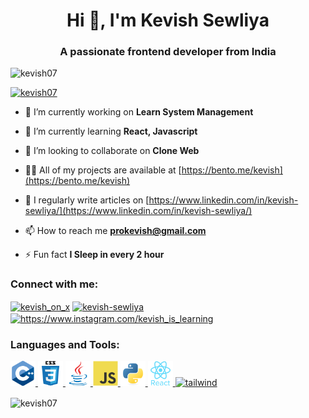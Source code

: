 <h1 align="center">Hi 👋, I'm Kevish Sewliya</h1>
<h3 align="center">A passionate frontend developer from India</h3>

<p align="left"> <img src="https://komarev.com/ghpvc/?username=kevish07&label=Profile%20views&color=0e75b6&style=flat" alt="kevish07" /> </p>

<p align="left"> <a href="https://github.com/ryo-ma/github-profile-trophy"><img src="https://github-profile-trophy.vercel.app/?username=kevish07" alt="kevish07" /></a> </p>

- 🔭 I’m currently working on **Learn System Management**

- 🌱 I’m currently learning **React, Javascript**

- 👯 I’m looking to collaborate on **Clone Web**

- 👨‍💻 All of my projects are available at [https://bento.me/kevish](https://bento.me/kevish)

- 📝 I regularly write articles on [https://www.linkedin.com/in/kevish-sewliya/](https://www.linkedin.com/in/kevish-sewliya/)

- 📫 How to reach me **prokevish@gmail.com**

- ⚡ Fun fact **I Sleep in every 2 hour**

<h3 align="left">Connect with me:</h3>
<p align="left">
<a href="https://twitter.com/kevish_on_x" target="blank"><img align="center" src="https://raw.githubusercontent.com/rahuldkjain/github-profile-readme-generator/master/src/images/icons/Social/twitter.svg" alt="kevish_on_x" height="30" width="40" /></a>
<a href="https://linkedin.com/in/kevish-sewliya" target="blank"><img align="center" src="https://raw.githubusercontent.com/rahuldkjain/github-profile-readme-generator/master/src/images/icons/Social/linked-in-alt.svg" alt="kevish-sewliya" height="30" width="40" /></a>
<a href="https://instagram.com/https://www.instagram.com/kevish_is_learning" target="blank"><img align="center" src="https://raw.githubusercontent.com/rahuldkjain/github-profile-readme-generator/master/src/images/icons/Social/instagram.svg" alt="https://www.instagram.com/kevish_is_learning" height="30" width="40" /></a>
</p>

<h3 align="left">Languages and Tools:</h3>
<p align="left"> <a href="https://www.w3schools.com/cpp/" target="_blank" rel="noreferrer"> <img src="https://raw.githubusercontent.com/devicons/devicon/master/icons/cplusplus/cplusplus-original.svg" alt="cplusplus" width="40" height="40"/> </a> <a href="https://www.w3schools.com/css/" target="_blank" rel="noreferrer"> <img src="https://raw.githubusercontent.com/devicons/devicon/master/icons/css3/css3-original-wordmark.svg" alt="css3" width="40" height="40"/> </a> <a href="https://www.java.com" target="_blank" rel="noreferrer"> <img src="https://raw.githubusercontent.com/devicons/devicon/master/icons/java/java-original.svg" alt="java" width="40" height="40"/> </a> <a href="https://developer.mozilla.org/en-US/docs/Web/JavaScript" target="_blank" rel="noreferrer"> <img src="https://raw.githubusercontent.com/devicons/devicon/master/icons/javascript/javascript-original.svg" alt="javascript" width="40" height="40"/> </a> <a href="https://www.python.org" target="_blank" rel="noreferrer"> <img src="https://raw.githubusercontent.com/devicons/devicon/master/icons/python/python-original.svg" alt="python" width="40" height="40"/> </a> <a href="https://reactjs.org/" target="_blank" rel="noreferrer"> <img src="https://raw.githubusercontent.com/devicons/devicon/master/icons/react/react-original-wordmark.svg" alt="react" width="40" height="40"/> </a> <a href="https://tailwindcss.com/" target="_blank" rel="noreferrer"> <img src="https://www.vectorlogo.zone/logos/tailwindcss/tailwindcss-icon.svg" alt="tailwind" width="40" height="40"/> </a> </p>

<p><img align="center" src="https://github-readme-stats.vercel.app/api/top-langs?username=kevish07&show_icons=true&locale=en&layout=compact" alt="kevish07" /></p>
